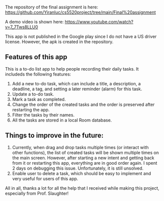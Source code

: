 The repository of the final assignment is here: https://github.com/Yiranluc/cs5520project/tree/main/Final%20assignment

A demo video is shown here: https://www.youtube.com/watch?v=7_7Tws8LLU0

This app is not published in the Google play since I do not have a US driver license. However, the apk is created in the repository.

## Features of this app
This is a to-do list app to help people recording their daily tasks. It includeds the following features:
1. Add a new to-do task, which can include a title, a description, a deadline, a tag, and setting a later reminder (alarm) for this task.
2. Update a to-do task.
3. Mark a task as completed.
4. Change the order of the created tasks and the order is preserved after restarting the app.
5. Filter the tasks by their names.
6. All the tasks are stored in a local Room database.

## Things to improve in the future:
1. Currently, when drag and drop tasks multiple times (or interact with other functions), the list of created tasks will be shown multiple times on the main screen. However, after starting a new intent and getting back from it or restarting this app, everything are in good order again. I spent 2 days on debugging this issue. Unfortunately, it is still unsolved.
2. Enable user to delete a task, which should be easy to implement and very useful for users of this app.


All in all, thanks a lot for all the help that I received while making this project, especially from Prof. Slaughter!
